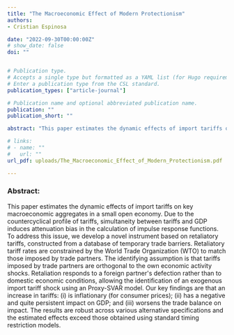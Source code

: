 ```yaml
---
title: "The Macroeconomic Effect of Modern Protectionism"
authors:
- Cristian Espinosa

date: "2022-09-30T00:00:00Z"
# show_date: false
doi: ""


# Publication type.
# Accepts a single type but formatted as a YAML list (for Hugo requirements).
# Enter a publication type from the CSL standard.
publication_types: ["article-journal"]

# Publication name and optional abbreviated publication name.
publication: ""
publication_short: ""

abstract: "This paper estimates the dynamic effects of import tariffs on key macroeconomic aggregates in a small open economy. Due to the countercyclical profile of tariffs, simultaneity between tariffs and GDP induces attenuation bias in the calculation of impulse response functions. To address this issue, we develop a novel instrument based on retaliatory tariffs, constructed from a database of temporary trade barriers. Retaliatory tariff rates are constrained by the World Trade Organization (WTO) to match those imposed by trade partners. The identifying assumption is that tariffs imposed by trade partners are orthogonal to the own economic activity shocks. Retaliation responds to a foreign partner's defection rather than to domestic economic conditions, allowing the identification of an exogenous import tariff shock using an Proxy-SVAR model. Our key findings are that an increase in tariffs: (i) is inflationary (for consumer prices); (ii) has a negative and quite persistent impact on GDP; and (iii) worsens the trade balance on impact. The results are robust across various alternative specifications and the estimated effects exceed those obtained using standard timing restriction models."

# links:
# - name: ""
#   url: ""
url_pdf: uploads/The_Macroeconomic_Effect_of_Modern_Protectionism.pdf

---
```

### Abstract:

This paper estimates the dynamic effects of import tariffs on key macroeconomic aggregates in a small open economy. Due to the countercyclical profile of tariffs, simultaneity between tariffs and GDP induces attenuation bias in the calculation of impulse response functions. To address this issue, we develop a novel instrument based on retaliatory tariffs, constructed from a database of temporary trade barriers. Retaliatory tariff rates are constrained by the World Trade Organization (WTO) to match those imposed by trade partners. The identifying assumption is that tariffs imposed by trade partners are orthogonal to the own economic activity shocks. Retaliation responds to a foreign partner's defection rather than to domestic economic conditions, allowing the identification of an exogenous import tariff shock using an Proxy-SVAR model. Our key findings are that an increase in tariffs: (i) is inflationary (for consumer prices); (ii) has a negative and quite persistent impact on GDP; and (iii) worsens the trade balance on impact. The results are robust across various alternative specifications and the estimated effects exceed those obtained using standard timing restriction models.

&NewLine;
&NewLine;
&NewLine;

